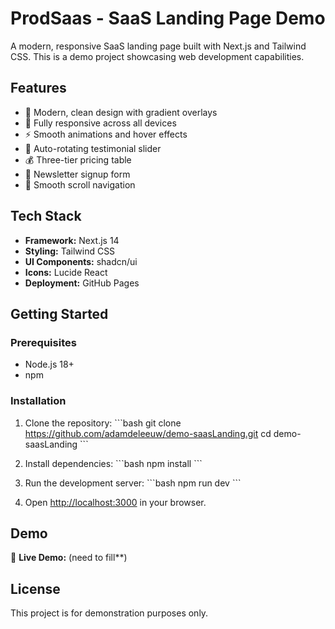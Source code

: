 # ProdSaas - SaaS Landing Page Demo

A modern, responsive SaaS landing page built with Next.js and Tailwind CSS. This is a demo project showcasing web development capabilities.

## Features

- 🎨 Modern, clean design with gradient overlays
- 📱 Fully responsive across all devices
- ⚡ Smooth animations and hover effects
- 🔄 Auto-rotating testimonial slider
- 💰 Three-tier pricing table
- 📧 Newsletter signup form
- 🧭 Smooth scroll navigation

## Tech Stack

- **Framework:** Next.js 14
- **Styling:** Tailwind CSS
- **UI Components:** shadcn/ui
- **Icons:** Lucide React
- **Deployment:** GitHub Pages

## Getting Started

### Prerequisites

- Node.js 18+ 
- npm

### Installation

1. Clone the repository:
\`\`\`bash
git clone https://github.com/adamdeleeuw/demo-saasLanding.git
cd demo-saasLanding
\`\`\`

2. Install dependencies:
\`\`\`bash
npm install
\`\`\`

3. Run the development server:
\`\`\`bash
npm run dev
\`\`\`

4. Open [http://localhost:3000](http://localhost:3000) in your browser.

## Demo

🚀 **Live Demo:** (need to fill**)

## License

This project is for demonstration purposes only.
